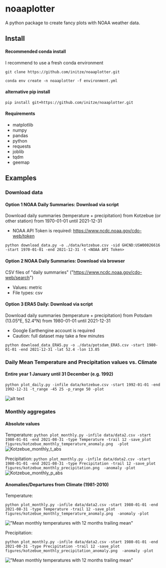 # noaaplotter
A python package to create fancy plots with NOAA weather data.

## Install
#### Recommended conda install
I recommend to use a fresh conda environment

`git clone https://github.com/initze/noaaplotter.git`

`conda env create -n noaaplotter -f environment.yml`

#### alternative pip install
`pip install git+https://github.com/initze/noaaplotter.git`

#### Requirements
  - matplotlib
  - numpy
  - pandas
  - python
  - requests
  - joblib
  - tqdm
  - geemap


## Examples
### Download data
#### Option 1 NOAA Daily Summaries: Download via script
Download daily summaries (temperature + precipitation) from Kotzebue (or other station) from 1970-01-01 until 2021-12-31
* NOAA API Token is required: https://www.ncdc.noaa.gov/cdo-web/token

`python download_data.py -o ./data/kotzebue.csv -sid GHCND:USW00026616 -start 1970-01-01 -end 2021-12-31 -t <NOAA API Token>`
 
 #### Option 2 NOAA Daily Summaries: Download via browser
 CSV files of "daily summaries"
("https://www.ncdc.noaa.gov/cdo-web/search")
* Values: metric
* File types: csv

 #### Option 3 ERA5 Daily: Download via script
Download daily summaries (temperature + precipitation) from Potsdam (13.05°E, 52.4°N) from 1980-01-01 until 2021-12-31
* Google Earthengine account is required
* Caution: full dataset may take a few minutes

`python download_data_ERA5.py -o ./data/potsdam_ERA5.csv -start 1980-01-01 -end 2021-12-31 -lat 52.4 -lon 13.05`
 
### Daily Mean Temperature and Precipitation values vs. Climate
#### Entire year 1 January until 31 December (e.g. 1992)

`python plot_daily.py -infile data/kotzebue.csv -start 1992-01-01 -end 1992-12-31 -t_range -45 25 -p_range 50 -plot`

![alt text](https://user-images.githubusercontent.com/4864803/132648353-d1792234-dc68-4baf-a608-5aa5fe6899a8.png "Mean monthly temperatures with 12 months trailing mean")

### Monthly aggregates
#### Absolute values

Temperature:
`python plot_monthly.py -infile data/data2.csv -start 1980-01-01 -end 2021-08-31 -type Temperature -trail 12 -save_plot figures/kotzebue_monthly_temperature_anomaly.png  -plot`
![Kotzebue_monthly_t_abs](https://user-images.githubusercontent.com/4864803/133925329-540933c1-b30a-4d31-a66f-0ba624223abf.png)


Precipitation:
`python plot_monthly.py -infile data/data2.csv -start 1980-01-01 -end 2021-08-31 -type Precipitation -trail 12 -save_plot figures/kotzebue_monthly_precipitation.png  -anomaly -plot`
![Kotzebue_monthly_p_abs](https://user-images.githubusercontent.com/4864803/133925351-5d7513df-2794-472a-b00d-780538f68ce6.png)


#### Anomalies/Departures from Climate (1981-2010)

Temperature:

`python plot_monthly.py -infile data/data2.csv -start 1980-01-01 -end 2021-08-31 -type Temperature -trail 12 -save_plot figures/kotzebue_monthly_temperature_anomaly.png  -anomaly -plot`

!["Mean monthly temperatures with 12 months trailing mean"](https://user-images.githubusercontent.com/4864803/133923928-9ca78105-3718-48d9-80c5-efaf0bfa3217.png)

Precipitation:


`python plot_monthly.py -infile data/data2.csv -start 1980-01-01 -end 2021-08-31 -type Precipitation -trail 12 -save_plot figures/kotzebue_monthly_precipitation_anomaly.png  -anomaly -plot`

!["Mean monthly temperatures with 12 months trailing mean"](https://user-images.githubusercontent.com/4864803/133923987-faabba54-e2d7-4340-be05-078bce0648cf.png)


